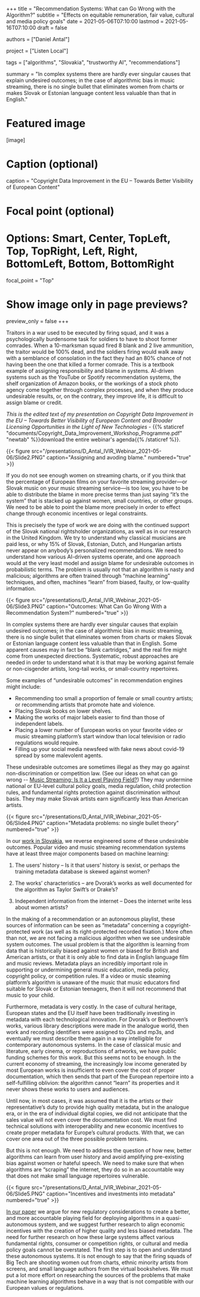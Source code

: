 +++
title = "Recommendation Systems: What can Go Wrong with the Algorithm?"
subtitle = "Effects on equitable remuneration, fair value, cultural and media policy goals"
date = 2021-05-06T07:10:00
lastmod = 2021-05-16T07:10:00
draft = false

authors = ["Daniel Antal"]

project = ["Listen Local"]

tags = ["algorithms", "Slovakia", "trustworthy AI", "recommendations"]

summary = "In complex systems there are hardly ever singular causes that explain undesired outcomes; in the case of algorithmic bias in music streaming, there is no single bullet that eliminates women from charts or makes Slovak or Estonian language content less valuable than that in English."

# Featured image
[image]
  # Caption (optional)
  caption = "Copyright Data Improvement in the EU – Towards Better Visibility of European Content"

  # Focal point (optional)
  # Options: Smart, Center, TopLeft, Top, TopRight, Left, Right, BottomLeft, Bottom, BottomRight
  focal_point = "Top"

  # Show image only in page previews?
  preview_only = false
+++

Traitors in a war used to be executed by firing squad, and it was a psychologically burdensome task for soldiers to have to shoot former comrades. When a 10-marksman squad fired 8 blank and 2 live ammunition, the traitor would be 100% dead, and the soldiers firing would walk away with a semblance of consolation in the fact they had an 80% chance of not having been the one that killed a former comrade. This is a textbook example of assigning responsibility and blame in systems. AI-driven systems such as the YouTube or Spotify recommendation systems, the shelf organization of Amazon books, or the workings of a stock photo agency come together through complex processes, and when they produce undesirable results, or, on the contrary, they improve life, it is difficult to assign blame or credit.

*This is the edited text of my presentation on Copyright Data Improvement in the EU – Towards Better Visibility of European
Content and Broader Licensing Opportunities in the Light of New Technologies* - {{% staticref "documents/Copyright_Data_Improvement_Workshop_Programme.pdf" "newtab" %}}download the entire webinar's agenda{{% /staticref %}}.

{{< figure src="/presentations/D_Antal_IVIR_Webinar_2021-05-06/Slide2.PNG" caption="Assigning and avoding blame." numbered="true" >}}

If you do not see enough women on streaming charts, or if you think that the percentage of European films on your favorite streaming provider—or Slovak music on your music streaming service—is too low, you have to be able to distribute the blame in more precise terms than just saying “it’s the system” that is stacked up against women, small countries, or other groups. We need to be able to point the blame more precisely in order to effect change through economic incentives or legal constraints.

This is precisely the type of work we are doing with the continued support of the Slovak national rightsholder organizations, as well as in our research in the United Kingdom. We try to understand why classical musicians are paid less, or why 15% of Slovak, Estonian, Dutch, and Hungarian artists never appear on anybody’s personalized recommendations. We need to understand how various AI-driven systems operate, and one approach would at the very least model and assign blame for undesirable outcomes in probabilistic terms. The problem is usually not that an algorithm is nasty and malicious; algorithms are often trained through “machine learning” techniques, and often, machines “learn” from biased, faulty, or low-quality information.

{{< figure src="/presentations/D_Antal_IVIR_Webinar_2021-05-06/Slide3.PNG" caption="Outcomes: What Can Go Wrong With a Recommendation System?" numbered="true" >}}

In complex systems there are hardly ever singular causes that explain undesired outcomes; in the case of algorithmic bias in music streaming, there is no single bullet that eliminates women from charts or makes Slovak or Estonian language content less valuable than that in English. Some apparent causes may in fact be “blank cartridges,” and the real fire might come from unexpected directions. Systematic, robust approaches are needed in order to understand what it is that may be working against female or non-cisgender artists, long-tail works, or small-country repertoires.

Some examples of “undesirable outcomes” in recommendation engines might include:

- Recommending too small a proportion of female or small country artists; or recommending artists that promote hate and violence.
- Placing Slovak books on lower shelves.
- Making the works of major labels easier to find than those of independent labels.
- Placing a lower number of European works on your favorite video or music streaming platform’s start window than local television or radio regulations would require.
- Filling up your social media newsfeed with fake news about covid-19 spread by some malevolent agents.

These undesirable outcomes are sometimes illegal as they may go against non-discrimination or competition law. (See our ideas on what can go wrong -- [Music Streaming: Is It a Level Playing Field?](https://dataandlyrics.com/publication/music_level_playing_field_2021/)) They may undermine national or EU-level cultural policy goals, media regulation, child protection rules, and fundamental rights protection against discrimination without basis. They may make Slovak artists earn significantly less than American artists.

{{< figure src="/presentations/D_Antal_IVIR_Webinar_2021-05-06/Slide4.PNG" caption="Metadata problems: no single bullet theory" numbered="true" >}}

In our [work in Slovakia](https://dataandlyrics.com/publication/listen_local_2020/), we reverse engineered some of these undesirable outcomes. Popular video and music streaming recommendation systems have at least three major components based on machine learning:

1. The users’ history – Is it that users’ history is sexist, or perhaps the training metadata database is skewed against women?

2. The works’ characteristics – are Dvorak’s works as well documented for the algorithm as Taylor Swift’s or Drake’s?

3. Independent information from the internet – Does the internet write less about women artists?

In the making of a recommendation or an autonomous playlist, these sources of information can be seen as “metadata” concerning a copyright-protected work (as well as its right-protected recorded fixation.) More often than not, we are not facing a malicious algorithm when we see undesirable system outcomes. The usual problem is that the algorithm is learning from data that is historically biased against women or biased for British and American artists, or that it is only able to find data in English language film and music reviews. 
Metadata plays an incredibly important role in supporting or undermining general music education, media policy, copyright policy, or competition rules. If a video or music steaming platform’s algorithm is unaware of the music that music educators find suitable for Slovak or Estonian teenagers, then it will not recommend that music to your child.

Furthermore, metadata is very costly. In the case of cultural heritage, European states and the EU itself have been traditionally investing in metadata with each technological innovation. For Dvorak’s or Beethoven’s works, various library descriptions were made in the analogue world, then work and recording identifiers were assigned to CDs and mp3s, and eventually we must describe them again in a way intelligible for contemporary autonomous systems. In the case of classical music and literature, early cinema, or reproductions of artworks, we have public funding schemes for this work.  But this seems not to be enough. In the current economy of streaming, the increasingly low income generated by  most European works is insufficient to even cover the cost of proper documentation, which then sends that part of the European repertoire into a self-fulfilling oblivion: the algorithm cannot “learn” its properties and it never shows these works to users and audiences.

Until now, in most cases, it was assumed that it is the artists or their representative’s duty to provide high quality metadata, but in the analogue era, or in the era of individual digital copies, we did not anticipate that the sales value will not even cover the documentation cost. We must find technical solutions with interoperability and new economic incentives to create proper metadata for Europe’s cultural products. With that, we can cover one area out of the three possible problem terrains.

But this is not enough. We need to address the question of how new, better algorithms can learn from user history and avoid amplifying pre-existing bias against women or hateful speech. We need to make sure that when algorithms are “scraping” the internet, they do so in an accountable way that does not make small language repertoires vulnerable.

{{< figure src="/presentations/D_Antal_IVIR_Webinar_2021-05-06/Slide5.PNG" caption="Incentives and investments into metadata" numbered="true" >}}

[In our paper](https://dataandlyrics.com/publication/european_visibilitiy_2021/) we argue for new regulatory considerations to create a better, and more accountable playing field for deploying algorithms in a quasi-autonomous system, and we suggest further research to align economic incentives with the creation of higher quality and less biased metadata. The need for further research on how these large systems affect various fundamental rights, consumer or competition rights, or cultural and media policy goals cannot be overstated. The first step is to open and understand these autonomous systems. It is not enough to say that the firing squads of Big Tech are shooting women out from charts, ethnic minority artists from screens, and small language authors from the virtual bookshelves. We must put a lot more effort on researching the sources of the problems that make machine learning algorithms behave in a way that is not compatible with our European values or regulations.
